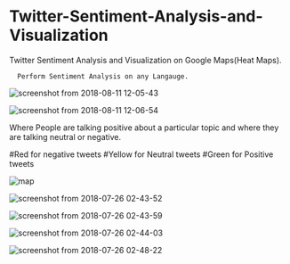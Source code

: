 # Twitter-Sentiment-Analysis-and-Visualization
Twitter Sentiment Analysis and Visualization on Google Maps(Heat Maps).


      Perform Sentiment Analysis on any Langauge.

![screenshot from 2018-08-11 12-05-43](https://user-images.githubusercontent.com/26146801/43989046-4dfec132-9d60-11e8-847f-76b6255fb907.png)

![screenshot from 2018-08-11 12-06-54](https://user-images.githubusercontent.com/26146801/43989047-4e34e56e-9d60-11e8-9fe2-74c772d20f7a.png)


Where People are talking positive about a particular topic and where they are talking neutral or negative.

#Red for negative tweets
#Yellow for Neutral tweets
#Green for Positive tweets

![map](https://user-images.githubusercontent.com/26146801/43989054-6b256dec-9d60-11e8-992a-09b8bb2114da.png)


![screenshot from 2018-07-26 02-43-52](https://user-images.githubusercontent.com/26146801/43989055-6b8ac7fa-9d60-11e8-9e20-c1ef121e0606.png)


![screenshot from 2018-07-26 02-43-59](https://user-images.githubusercontent.com/26146801/43989056-6be86e64-9d60-11e8-96a0-31fe52d83dcb.png)


![screenshot from 2018-07-26 02-44-03](https://user-images.githubusercontent.com/26146801/43989057-6c17d834-9d60-11e8-943b-572cfa4a1187.png)


![screenshot from 2018-07-26 02-48-22](https://user-images.githubusercontent.com/26146801/43989058-6c47ad8e-9d60-11e8-809c-4e6cf81d1029.png)
